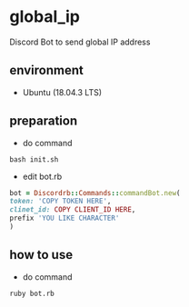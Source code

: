 # global_ip
Discord Bot to send global IP address

## environment
- Ubuntu (18.04.3 LTS)

## preparation
- do command
```
bash init.sh
```
- edit bot.rb
``` rb
bot = Discordrb::Commands::commandBot.new(
token: 'COPY TOKEN HERE',
clinet_id: COPY CLIENT_ID HERE,
prefix 'YOU LIKE CHARACTER'
)
```

## how to use
- do command
```
ruby bot.rb
```
